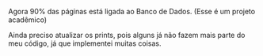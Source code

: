 Agora 90% das páginas está ligada ao Banco de Dados.
(Esse é um projeto acadêmico)

Ainda preciso atualizar os prints, pois alguns já não fazem mais parte do meu código, já que implementei muitas coisas.
